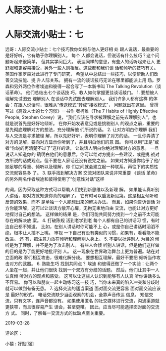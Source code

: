 # 人际交流小贴士：七

# 人际交流小贴士：七

远哥 : 人际交流小贴士：七个技巧教你如何与他人更好相 处 跟人说话，最重要的是好好听，它有助于你理解别人。 每个 人都会说话，但说话有什么技巧？这个问题听起来很简单， 但其实学问巨大。 表达同样的意思，有些人的话听起来让人 更舒服和更容易接受，另外一些人则相反。这些都和我们谈 话和倾听的技巧有关。 英国作家罗森对此进行了专门研究， 希望从中总结出一些技巧，以便帮助人们改善交流技能、提 升人际关系。 拥有一流的谈话技巧无论在哪里都能派上用 场。罗森和另外两位作者埃迪和彼得一起合写了一本新书叫 The Talking Revolution（谈话革命）。 他们总结出七个谈话技 巧，教人如何掌握更佳谈话敲门。 1\. 要想被人理解先试图去 理解别人 在谈话中先试图去理解别人。 我们许多人都有这样 的体会：在跟人说话时，很难从“传送模式”转成“接收模式”， 问题就出在这里。 曾撰写过《高效人士的七个习惯》一书作 者柯维（The 7 Habits of Highly Effective People, Stephen Covey）说，“我们应该在寻求被理解之前先去理解别人”，也 就是说首先是好好地倾听。 在你开始发表意见或是挑剔别人 的观点之前，重要的是先彻底理解对方的想法，充分理解他 们所说的话。 2\. 让对方明白你理解 我们与人交流是寻求被理 解，所以先好好听，表明你理解了对方的话。 一旦你弄清了 对方的见解，要向对方显示你听到了，并且明白他们的意 图。 你可以用“正是”或者“你说的再清楚不过了”这样的话， 让说话人明白你绝对理解对方的意思。 一旦说话人知道你的 确明白他们的意思后，你可以给对方提出一些建议，或是挑 战对方所说的话或观点。但不要在人家话还没有说完之前。 如果对方知道你给予了他/她足够的尊重、倾听以及理解，你 们之间就会建立起一种联系，再往下的实质性交流就容易多 了。 3\. 联手找到解决方案 交流对团队来说非常重要 《谈话 革命》的另外两名作者埃迪和彼得使用了“创意性对话”这样

的词，因为采取这种方式可以帮助人们找到新思维以及新理 解。 如果能认真听别人讲话，那对方就知道你真的理解了。 它有时可以启发新见第。这是相互倾听和反馈的效果，而不 是单独一个人能想出来的解决办法。 而且，如果你告诉谈话 对方你能理解，这可以让谈话方敞开心扉，无拘无束地自由 交流，也能让对方更好地探讨自己的想法。 这样做的结果 是，你们可能共同努力找到一个之前不太可能存在的解决放 案。 4\. 打破陈规 活到老学到老 每个人都有自己的讲话习 惯，有时连自己都不知道。 比如，在别人讲话时你可能不上 心，或是你自己讲话时滔滔不绝，根本让人插不上嘴。 审视 一下自己有没有类似的习惯，如果有，看看能不能改进。 还 有，把注意力放在倾听和理解别人身上。 5\. 不要以批评别人 为目的 倾听是为了理解，并不是为了攻击别人。 有些人会倾 听别人讲话，但是他们这样做的目的是为了能更好地批评别 人。 这一现象在世界政治舞台上更为普遍。站在对立面的政 客们相互攻击，很难化解分歧。 要想相互理解，最好不要把 倾听当作攻击对方的武器。 6\. 熟能生巧 找到共同点？ 埃迪 和彼得还做了一个实验：让两个人坐在一起，并让他们很快 找到一个双方有分歧的话题。 然后，他们让其中一人认真倾 听对方的观点和感受。 这可以让这些人认识到能够有人认真 听你讲话多么不容易。 你可以和朋友一起主动练习这一技 巧，当你未来真的陷入冲突和分歧时就可以做到有备无患。 7\. 选择交流的适当渠道 面对面交流更容易 面对面交流应该是 最好的形式。 电话交流缺少当面观察的机会，全靠声音传达 信息。 短信交流，只有文字，连声音都没有。 如果使用匿名 的社交媒体进行交流，沟通渠道就更狭窄，而且很容易产生 误会，甚至更糟。 因此，应当尽可能选择面对面的交流方 式。 同时，了解每一交流方式的优缺点至关重要。

2019-03-28

评论区：

小猿 : 好贴[强]